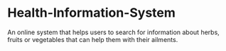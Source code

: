 # Health-Information-System
An online system that helps users to search for information about herbs, fruits or vegetables that can help them with their ailments.
